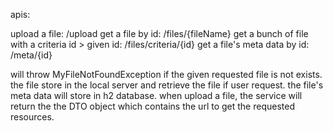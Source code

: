 apis:

upload a file: /upload
get a file by id: /files/{fileName}
get a bunch of file with a criteria id > given id: /files/criteria/{id}
get a file's meta data by id: /meta/{id}

will throw MyFileNotFoundException if the given requested file is not exists. 
the file store in the local server and retrieve the file if user request.
the file's meta data will store in h2 database. 
when upload a file, the service will return the the DTO object which contains the url to get the requested resources.
